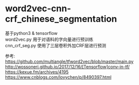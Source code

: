 # word2vec-cnn-crf_chinese_segmentation  
基于python3 & tensorflow  
word2vec.py 用于对语料的字向量进行预训练  
cnn_crf_seg.py 使用了三层卷积外加CRF层进行预测  
  
参考:  
https://github.com/multiangle/tfword2vec/blob/master/main.py  
http://wossoneri.github.io/2017/12/16/[Tensorflow]conv-in-tf/  
https://kexue.fm/archives/4195  
https://www.cnblogs.com/lovychen/p/8490397.html
